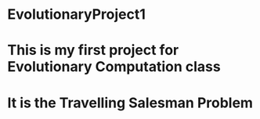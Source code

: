 # EvolutionaryProject1
# This is my first project for Evolutionary Computation class
# It is the Travelling Salesman Problem
